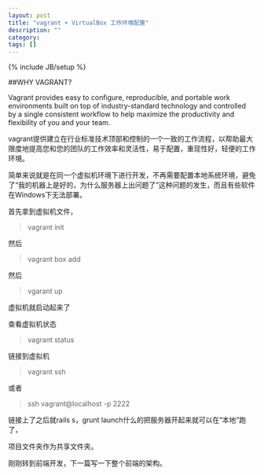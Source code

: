 ```yaml
---
layout: post
title: "vagrant + VirtualBox 工作环境配置"
description: ""
category: 
tags: []
---
```

{% include JB/setup %}


##WHY VAGRANT?

Vagrant provides easy to configure, reproducible, and portable work environments built on top of industry-standard technology and controlled by a single consistent workflow to help maximize the productivity and flexibility of you and your team.

vagrant提供建立在行业标准技术顶部和控制的一个一致的工作流程，以帮助最大限度地提高您和您的团队的工作效率和灵活性，易于配置，重现性好，轻便的工作环境。

简单来说就是在同一个虚拟机环境下进行开发，不再需要配置本地系统环境，避免了“我的机器上是好的，为什么服务器上出问题了”这种问题的发生，而且有些软件在Windows下无法部署。

首先拿到虚拟机文件，

>vagrant init

然后

>vagrant box add
 
然后

> vgarant up

虚拟机就启动起来了

查看虚拟机状态

> vagrant status 

链接到虚拟机

>vagrant ssh

或者

>ssh vagrant@localhost -p 2222

链接上了之后就rails s，grunt launch什么的把服务器开起来就可以在“本地”跑了，

项目文件夹作为共享文件夹。

刚刚转到前端开发，下一篇写一下整个前端的架构。




